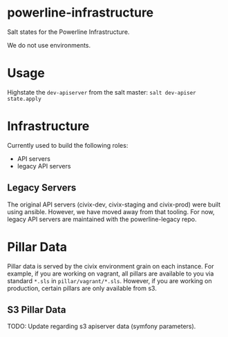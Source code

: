 # powerline-infrastructure
Salt states for the Powerline Infrastructure.

We do not use environments. 

# Usage

Highstate the `dev-apiserver` from the salt master: `salt dev-apiser state.apply`

# Infrastructure

Currently used to build the following roles:

- API servers
- legacy API servers

## Legacy Servers

The original API servers (civix-dev, civix-staging and civix-prod) were built using ansible. However, we have moved away from that tooling. For now, legacy API servers are maintained with the powerline-legacy repo. 

# Pillar Data

Pillar data is served by the civix environment grain on each instance. For example, if you are working on vagrant, all pillars are available to you via standard `*.sls` in `pillar/vagrant/*.sls`. However, if you are working on production, certain pillars are only available from s3.

## S3 Pillar Data

TODO: Update regarding s3 apiserver data (symfony parameters). 

